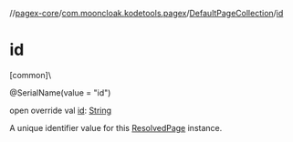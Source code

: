 //[pagex-core](../../../index.md)/[com.mooncloak.kodetools.pagex](../index.md)/[DefaultPageCollection](index.md)/[id](id.md)

# id

[common]\

@SerialName(value = &quot;id&quot;)

open override val [id](id.md): [String](https://kotlinlang.org/api/latest/jvm/stdlib/kotlin/-string/index.html)

A unique identifier value for this [ResolvedPage](../-resolved-page/index.md) instance.
